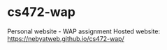 # cs472-wap
Personal website - WAP assignment
Hosted website: https://nebyatweb.github.io/cs472-wap/
